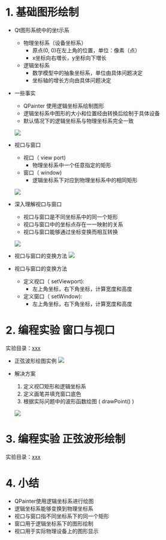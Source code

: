 # 1. 基础图形绘制
- Qt图形系统中的坐t示系
    - 物理坐标系（设备坐标系）
        - 原点(0, 0)在左上角的位置，单位：像素（点）
        - x坐标向右増长，y坐标向下増长
    - 逻辑坐标系
        - 数学模型中的抽象坐标系，单位由具体问题决定
        - 坐标轴的增长方向由具体问题决定

- 一些事实
    - QPainter 使用逻辑坐标系绘制图形
    - 逻辑坐标系中图形的大小和位置经由转换后绘制于具体设备
    - 默认情况下的逻辑坐标系与物理坐标系完全一致

    ![](_v_images_/.png)

- 视口与窗口
    - 视口（ view port)
        - 物理坐标系中一个任意指定的矩形
    - 窗口（ window)
        - 逻辑坐标系下对应到物理坐标系中的相同矩形

    ![](_v_images_/.png)

- 深入理解视口与窗口
    - 视口与窗口是不同坐标系中的同一个矩形
    - 视口与窗口中的坐标点存在一一映射的关系
    - 视口与窗口能够通过坐标变换而相互转换

    ![](_v_images_/.png)

- 视口与窗口的变换方法
    ![](_v_images_/.png)

- 视口与窗口的变换方法
    - 定义视口（ setViewport):
        - 左上角坐标，右下角坐标，计算宽度和高度
    - 定义窗口（ setWindow):
        - 左上角坐标，右下角坐标，计算宽度和高度

# 2. 编程实验 窗口与视口
实验目录：[xxx](vx_attachments\xxx)

- 正弦波形绘图实例
    ![](_v_images_/.png)

- 解决方案
    1. 定义视□矩形和逻辑坐标系
    2. 定义画笔并填充窗口底色
    3. 根据实际问题中的波形函数绘图 ( drawPoint() )

    ![](_v_images_/.png)

# 3. 编程实验 正弦波形绘制
实验目录：[xxx](vx_attachments\xxx)

# 4. 小结
- QPainter使用逻辑坐标系进行绘图
- 逻辑坐标系能够变换到物理坐标系
- 视口与窗口指不同坐标系下的同一个矩形
- 窗口用于逻辑坐标系下的图形绘制
- 视口用于实际物理设备上的图形显示
